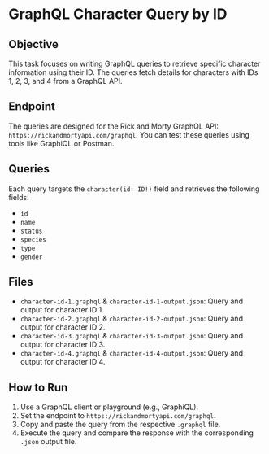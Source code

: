 # GraphQL Character Query by ID

## Objective
This task focuses on writing GraphQL queries to retrieve specific character information using their ID. The queries fetch details for characters with IDs 1, 2, 3, and 4 from a GraphQL API.

## Endpoint
The queries are designed for the Rick and Morty GraphQL API: `https://rickandmortyapi.com/graphql`. You can test these queries using tools like GraphiQL or Postman.

## Queries
Each query targets the `character(id: ID!)` field and retrieves the following fields:
- `id`
- `name`
- `status`
- `species`
- `type`
- `gender`

## Files
- `character-id-1.graphql` & `character-id-1-output.json`: Query and output for character ID 1.
- `character-id-2.graphql` & `character-id-2-output.json`: Query and output for character ID 2.
- `character-id-3.graphql` & `character-id-3-output.json`: Query and output for character ID 3.
- `character-id-4.graphql` & `character-id-4-output.json`: Query and output for character ID 4.

## How to Run
1. Use a GraphQL client or playground (e.g., GraphiQL).
2. Set the endpoint to `https://rickandmortyapi.com/graphql`.
3. Copy and paste the query from the respective `.graphql` file.
4. Execute the query and compare the response with the corresponding `.json` output file.